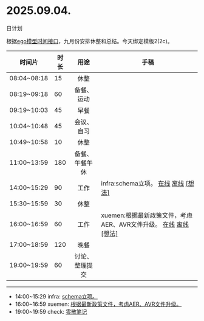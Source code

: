 # 2025.09.04.
日计划

根据[ego模型时间接口](https://gitee.com/hyg/blog/blob/master/timeflow.md)，九月份安排休整和总结。今天绑定模版2(2c)。

| 时间片 | 时长 | 用途 | 手稿 |
| --- | --- | :---: | --- |
| 08:04~08:18 | 15 | 休整 |  |
| 08:19~09:18 | 60 | 备餐、运动 |  |
| 09:19~10:03 | 45 | 早餐 |  |
| 10:04~10:48 | 45 | 会议、自习 |  |
| 10:49~10:58 | 10 | 休整 |  |
| 11:00~13:59 | 180 | 备餐、午餐午休 |  |
| 14:00~15:29 | 90 | 工作 | infra:schema立项。 [在线](http://simp.ly/p/lsBYG9) [离线](../../draft/2025/20250904140000.md) <a href="mailto:huangyg@mars22.com?subject=关于2025.09.04.[infra:schema立项。]任务&body=日期: 20250904%0D%0A序号: 6%0D%0A手稿:../../draft/2025/20250904140000.md%0D%0A---请勿修改邮件主题及以上内容 从下一行开始写您的想法---%0D%0A">[想法]</a> |
| 15:30~15:59 | 30 | 休整 |  |
| 16:00~16:59 | 60 | 工作 | xuemen:根据最新政策文件，考虑AER、AVR文件升级。 [在线](http://simp.ly/p/MpcbHD) [离线](../../draft/2025/20250904160000.md) <a href="mailto:huangyg@mars22.com?subject=关于2025.09.04.[xuemen:根据最新政策文件，考虑AER、AVR文件升级。]任务&body=日期: 20250904%0D%0A序号: 8%0D%0A手稿:../../draft/2025/20250904160000.md%0D%0A---请勿修改邮件主题及以上内容 从下一行开始写您的想法---%0D%0A">[想法]</a> |
| 17:00~18:59 | 120 | 晚餐 |  |
| 19:00~19:59 | 60 | 讨论、整理提交 |  |

---

- 14:00~15:29	infra: [schema立项。](../../draft/2025/20250904.01.md)
- 16:00~16:59	xuemen: [根据最新政策文件，考虑AER、AVR文件升级。](../../draft/2025/20250904.02.md)
- 19:00~19:59	check: [零散笔记](../../draft/2025/20250904.03.md)
